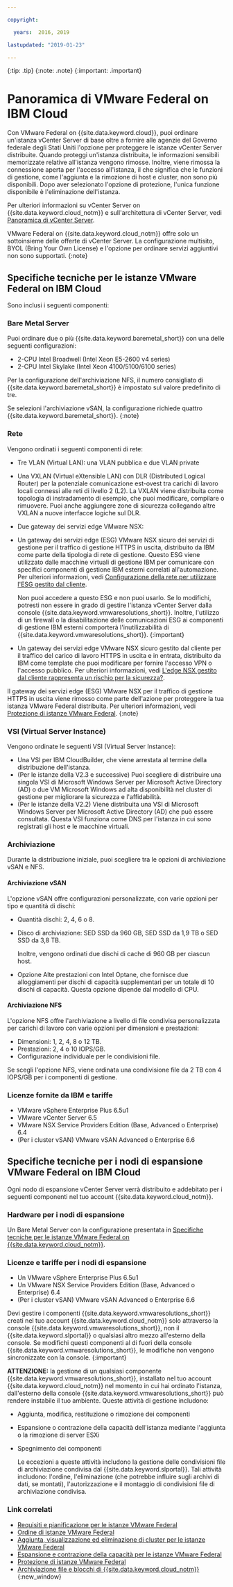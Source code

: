 ```yaml
---

copyright:

  years:  2016, 2019

lastupdated: "2019-01-23"

---
```


{:tip: .tip}
{:note: .note}
{:important: .important}

# Panoramica di VMware Federal on IBM Cloud

Con VMware Federal on {{site.data.keyword.cloud}}, puoi ordinare un'istanza vCenter Server di base oltre a fornire alle agenzie del Governo federale degli Stati Uniti l'opzione per proteggere le istanze vCenter Server distribuite. Quando proteggi un'istanza distribuita, le informazioni sensibili memorizzate relative all'istanza vengono rimosse. Inoltre, viene rimossa la connessione aperta per l'accesso all'istanza, il che significa che le funzioni di gestione, come l'aggiunta e la rimozione di host e cluster, non sono più disponibili. Dopo aver selezionato l'opzione di protezione, l'unica funzione disponibile è l'eliminazione dell'istanza.

Per ulteriori informazioni su vCenter Server on {{site.data.keyword.cloud_notm}} e sull'architettura di vCenter Server, vedi [Panoramica di vCenter Server](/docs/services/vmwaresolutions/vcenter/vc_vcenterserveroverview.html).

VMware Federal on {{site.data.keyword.cloud_notm}} offre solo un sottoinsieme delle offerte di vCenter Server. La configurazione multisito, BYOL (Bring Your Own License) e l'opzione per ordinare servizi aggiuntivi non sono supportati.
{:note}

## Specifiche tecniche per le istanze VMware Federal on IBM Cloud

Sono inclusi i seguenti componenti:

### Bare Metal Server

Puoi ordinare due o più {{site.data.keyword.baremetal_short}} con una delle seguenti configurazioni:

* 2-CPU Intel Broadwell (Intel Xeon E5-2600 v4 series)
* 2-CPU Intel Skylake (Intel Xeon 4100/5100/6100 series)

Per la configurazione dell'archiviazione NFS, il numero consigliato di {{site.data.keyword.baremetal_short}} è impostato sul valore predefinito di tre.

Se selezioni l'archiviazione vSAN, la configurazione richiede quattro {{site.data.keyword.baremetal_short}}.
{:note}

### Rete

Vengono ordinati i seguenti componenti di rete:
*  Tre VLAN (Virtual LAN): una VLAN pubblica e due VLAN private
*  Una VXLAN (Virtual eXtensible LAN) con DLR (Distributed Logical Router) per la potenziale comunicazione est-ovest tra carichi di lavoro locali connessi alle reti di livello 2 (L2). La VXLAN viene distribuita come topologia di instradamento di esempio, che puoi modificare, compilare o rimuovere. Puoi anche aggiungere zone di sicurezza collegando altre VXLAN a nuove interfacce logiche sul DLR.
*  Due gateway dei servizi edge VMware NSX:
  * Un gateway dei servizi edge (ESG) VMware NSX sicuro dei servizi di gestione per il traffico di gestione HTTPS in uscita, distribuito da IBM come parte della tipologia di rete di gestione. Questo ESG viene utilizzato dalle macchine virtuali di gestione IBM per comunicare con specifici componenti di gestione IBM esterni correlati all'automazione. Per ulteriori informazioni, vedi [Configurazione della rete per utilizzare l'ESG gestito dal cliente](/docs/services/vmwaresolutions/vcenter/vc_esg_config.html#configuring-your-network-to-use-the-customer-managed-nsx-esg-with-your-vms).

    Non puoi accedere a questo ESG e non puoi usarlo. Se lo modifichi, potresti non essere in grado di gestire l'istanza vCenter Server dalla console {{site.data.keyword.vmwaresolutions_short}}. Inoltre, l'utilizzo di un firewall o la disabilitazione delle comunicazioni ESG ai componenti di gestione IBM esterni comporterà l'inutilizzabilità di {{site.data.keyword.vmwaresolutions_short}}.
    {:important}
  * Un gateway dei servizi edge VMware NSX sicuro gestito dal cliente per il traffico del carico di lavoro HTTPS in uscita e in entrata, distribuito da IBM come template che puoi modificare per fornire l'accesso VPN o l'accesso pubblico. Per ulteriori informazioni, vedi [L'edge NSX gestito dal cliente rappresenta un rischio per la sicurezza?](/docs/services/vmwaresolutions/vmonic/faq.html#does-the-customer-managed-nsx-edge-pose-a-security-risk-).

  Il gateway dei servizi edge (ESG) VMware NSX per il traffico di gestione HTTPS in uscita viene rimosso come parte dell'azione per proteggere la tua istanza VMware Federal distribuita. Per ulteriori informazioni, vedi [Protezione di istanze VMware Federal](/docs/services/vmwaresolutions/vcenter/vc_fed_securinginstance.html).
  {:note}

### VSI (Virtual Server Instance)

Vengono ordinate le seguenti VSI (Virtual Server Instance):
* Una VSI per IBM CloudBuilder, che viene arrestata al termine della distribuzione dell'istanza.
* (Per le istanze della V2.3 e successive) Puoi scegliere di distribuire una singola VSI di Microsoft Windows Server per Microsoft Active Directory (AD) o due VM Microsoft Windows ad alta disponibilità nel cluster di gestione per migliorare la sicurezza e l'affidabilità.
* (Per le istanze della V2.2) Viene distribuita una VSI di Microsoft Windows Server per Microsoft Active Directory (AD) che può essere consultata. Questa VSI funziona come DNS per l'istanza in cui sono registrati gli host e le macchine virtuali.

### Archiviazione

Durante la distribuzione iniziale, puoi scegliere tra le opzioni di archiviazione vSAN e NFS.

#### Archiviazione vSAN

L'opzione vSAN offre configurazioni personalizzate, con varie opzioni per tipo e quantità di dischi:
* Quantità dischi: 2, 4, 6 o 8.
* Disco di archiviazione: SED SSD da 960 GB, SED SSD da 1,9 TB o SED SSD da 3,8 TB.

  Inoltre, vengono ordinati due dischi di cache di 960 GB per ciascun host.
* Opzione Alte prestazioni con Intel Optane, che fornisce due alloggiamenti per dischi di capacità supplementari per un totale di 10 dischi di capacità. Questa opzione dipende dal modello di CPU.

#### Archiviazione NFS

L'opzione NFS offre l'archiviazione a livello di file condivisa personalizzata per carichi di lavoro con varie opzioni per dimensioni e prestazioni:
* Dimensioni: 1, 2, 4, 8 o 12 TB.
* Prestazioni: 2, 4 o 10 IOPS/GB.
* Configurazione individuale per le condivisioni file.

Se scegli l'opzione NFS, viene ordinata una condivisione file da 2 TB con 4 IOPS/GB per i componenti di gestione.

### Licenze fornite da IBM e tariffe

* VMware vSphere Enterprise Plus 6.5u1
* VMware vCenter Server 6.5
* VMware NSX Service Providers Edition (Base, Advanced o Enterprise) 6.4
* (Per i cluster vSAN) VMware vSAN Advanced o Enterprise 6.6

## Specifiche tecniche per i nodi di espansione VMware Federal on IBM Cloud

Ogni nodo di espansione vCenter Server verrà distribuito e addebitato per i seguenti componenti nel tuo account {{site.data.keyword.cloud_notm}}.

### Hardware per i nodi di espansione

Un Bare Metal Server con la configurazione presentata in [Specifiche tecniche per le istanze VMware Federal on {{site.data.keyword.cloud_notm}}](/docs/services/vmwaresolutions/vcenter/vc_fed_overview.html#technical-specifications-for-vmware-federal-on-ibm-cloud-instances).

### Licenze e tariffe per i nodi di espansione

* Un VMware vSphere Enterprise Plus 6.5u1
* Un VMware NSX Service Providers Edition (Base, Advanced o Enterprise) 6.4
* (Per i cluster vSAN) VMware vSAN Advanced o Enterprise 6.6

Devi gestire i componenti {{site.data.keyword.vmwaresolutions_short}} creati nel tuo account {{site.data.keyword.cloud_notm}} solo attraverso la console {{site.data.keyword.vmwaresolutions_short}}, non il {{site.data.keyword.slportal}} o qualsiasi altro mezzo all'esterno della console. Se modifichi questi componenti al di fuori della console {{site.data.keyword.vmwaresolutions_short}}, le modifiche non vengono sincronizzate con la console.
{:important}

**ATTENZIONE:** la gestione di un qualsiasi componente {{site.data.keyword.vmwaresolutions_short}}, installato nel tuo account {{site.data.keyword.cloud_notm}} nel momento in cui hai ordinato l'istanza, dall'esterno della console {{site.data.keyword.vmwaresolutions_short}} può rendere instabile il tuo ambiente. Queste attività di gestione includono:
*  Aggiunta, modifica, restituzione o rimozione dei componenti
*  Espansione o contrazione della capacità dell'istanza mediante l'aggiunta o la rimozione di server ESXi
*  Spegnimento dei componenti

   Le eccezioni a queste attività includono la gestione delle condivisioni file di archiviazione condivisa dal {{site.data.keyword.slportal}}. Tali attività includono: l'ordine, l'eliminazione (che potrebbe influire sugli archivi di dati, se montati), l'autorizzazione e il montaggio di condivisioni file di archiviazione condivisa.

### Link correlati

* [Requisiti e pianificazione per le istanze VMware Federal](/docs/services/vmwaresolutions/vcenter/vc_fed_planning.html)
* [Ordine di istanze VMware Federal](/docs/services/vmwaresolutions/vcenter/vc_fed_orderinginstance.html)
* [Aggiunta, visualizzazione ed eliminazione di cluster per le istanze VMware Federal](/docs/services/vmwaresolutions/vcenter/fed_addviewdeleteclusters.html)
* [Espansione e contrazione della capacità per le istanze VMware Federal](/docs/services/vmwaresolutions/vcenter/vc_fed_addingremovingservers.html)
* [Protezione di istanze VMware Federal](/docs/services/vmwaresolutions/vcenter/vc_fed_securinginstance.html)
* [Archiviazione file e blocchi di {{site.data.keyword.cloud_notm}}](https://www.ibm.com/cloud/garage/content/architecture/virtualizationArchitecture/shared-storage){:new_window}
